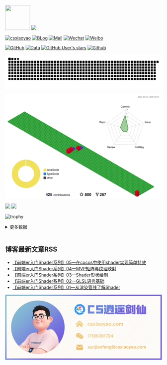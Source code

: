 <div>
  <img width="80" height="80" src="https://wx1.sinaimg.cn/bmiddle/8aaa9b40gy1frfkon6z63g208c08cqeb.gif">
  <img height="80" src="https://readme-typing-svg.demolab.com?font=Fira+Code&size=30&duration=2000&pause=1000&color=F79232&background=1942FF00&multiline=true&width=435&lines=%E4%BD%A0%E5%A5%BD%EF%BC%8C%E6%88%91%E6%98%AFCS%E9%80%8D%E9%81%A5%E5%89%91%E4%BB%99%F0%9F%91%8B">
‍</div>

[![csxiaoyao](https://img.shields.io/badge/csxiaoyao.com-csxiaoyao-8c36db)](https://csxiaoyao.com)
[![BLog](https://img.shields.io/badge/blog.csxiaoyao.com-Blog-8c36db)](https://blog.csxiaoyao.com)
[![Mail](https://img.shields.io/badge/-sunjianfeng@csxiaoyao.com-gray?style=flat-square&logo=gmail&logoColor=red&link=)](mailto:sunjianfeng@csxiaoyao.com)
[![Wechat](https://img.shields.io/badge/-17186391724-07c160?style=flat-square&logo=Wechat&logoColor=white&link=https://www.csxiaoyao.com/)](https://csxiaoyao.com)
[![Weibo](https://img.shields.io/badge/dynamic/json?logo=sina-weibo&label=Weibo&labelColor=2C2E43&color=2C2E43&query=%24.count&url=https%3A%2F%2Fapi.swo.moe%2Fstats%2Fweibo%2F2326436672)](https://weibo.com/u/2326436672)

[![GitHub](https://img.shields.io/badge/dynamic/json?logo=github&label=GitHub&labelColor=2C2E43&color=2C2E43&query=%24.count&url=https%3A%2F%2Fapi.swo.moe%2Fstats%2Fgithub%2Fcsxiaoyaojianxian)](https://github.com/csxiaoyaojianxian)
[![Data](https://komarev.com/ghpvc/?username=csxiaoyaojianxian&label=Views&color=orange&style=flat)](https://github.com/csxiaoyaojianxian)
[![GitHub User's stars](https://img.shields.io/github/stars/csxiaoyaojianxian?style=social)](https://github.com/csxiaoyaojianxian)
[![Github](https://img.shields.io/github/followers/csxiaoyaojianxian?label=Follow&style=social)](https://github.com/csxiaoyaojianxian)

<!-- Snake Code Contribution Map -->
<picture>
  <source media="(prefers-color-scheme: dark)" srcset="https://raw.githubusercontent.com/csxiaoyaojianxian/csxiaoyaojianxian/output/github-contribution-grid-snake-dark.svg">
  <source media="(prefers-color-scheme: light)" srcset="https://raw.githubusercontent.com/csxiaoyaojianxian/csxiaoyaojianxian/output/github-contribution-grid-snake.svg">
  <img alt="github contribution grid snake animation" src="https://raw.githubusercontent.com/csxiaoyaojianxian/csxiaoyaojianxian/output/github-contribution-grid-snake.svg">
</picture>

<!-- github data -->

![](./profile-3d-contrib/profile-gitblock.svg)

<div>
  <img src="https://github-readme-stats.vercel.app/api/top-langs/?username=csxiaoyaojianxian">
  <img src="https://github-readme-stats.vercel.app/api?username=csxiaoyaojianxian">
</div>

<!-- <img src="https://img.shields.io/badge/-HTML5-E34F26?style=flat-square&logo=html5&logoColor=white" /> 
<img src="https://img.shields.io/badge/-CSS3-1572B6?style=flat-square&logo=css3" /> 
<img src="https://img.shields.io/badge/-JavaScript-oringe?style=flat-square&logo=javascript" /> -->

![trophy](https://github-profile-trophy.vercel.app/?username=csxiaoyaojianxian)


<details>
<summary>更多数据</summary>

  <img src="https://github-readme-activity-graph.vercel.app/graph?username=csxiaoyaojianxian&theme=github-light">
  <!-- ![](https://stats.justsong.cn/api/leetcode?username=csxiaoyaojianxian&cn=true) -->

  ![GitHub Streak](https://streak-stats.demolab.com/?user=csxiaoyaojianxian)

  <a href="https://star-history.com/#csxiaoyaojianxian/JavaScriptStudy&Date">
  <picture>
    <source media="(prefers-color-scheme: dark)" srcset="https://api.star-history.com/svg?repos=csxiaoyaojianxian/JavaScriptStudy&type=Date&theme=dark" />
    <source media="(prefers-color-scheme: light)" srcset="https://api.star-history.com/svg?repos=csxiaoyaojianxian/JavaScriptStudy&type=Date" />
    <img alt="Star History Chart" src="https://api.star-history.com/svg?repos=csxiaoyaojianxian/JavaScriptStudy&type=Date" />
  </picture>
  </a>

</details>

<!-- just for beauty -->
<div>&nbsp;</div>

## 博客最新文章RSS
<!-- RSS -->
<!-- BLOG-POST-LIST:START -->
- [【前端er入门Shader系列】05—在cocos中使用shader实现简单特效](https://blog.csxiaoyao.com/archives/604)
- [【前端er入门Shader系列】04—MVP矩阵与纹理映射](https://blog.csxiaoyao.com/archives/602)
- [【前端er入门Shader系列】03—Shader形状绘制](https://blog.csxiaoyao.com/archives/600)
- [【前端er入门Shader系列】02—GLSL语言基础](https://blog.csxiaoyao.com/archives/598)
- [【前端er入门Shader系列】01—从渲染管线了解Shader](https://blog.csxiaoyao.com/archives/596)
<!-- BLOG-POST-LIST:END -->

<!-- sign -->

![](https://raw.githubusercontent.com/csxiaoyaojianxian/ImageHosting/master/img/sign.jpg)

